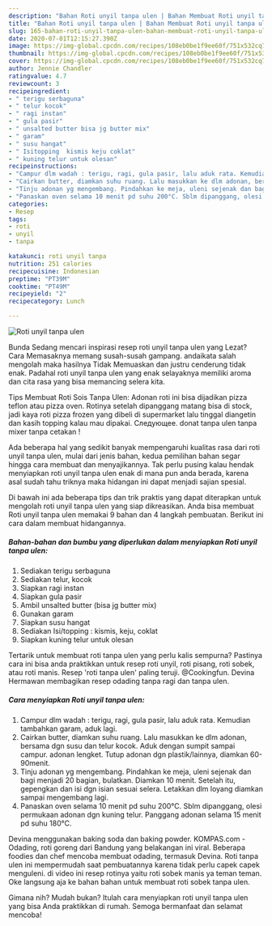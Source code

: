 ```yaml
---
description: "Bahan Roti unyil tanpa ulen | Bahan Membuat Roti unyil tanpa ulen Yang Sempurna"
title: "Bahan Roti unyil tanpa ulen | Bahan Membuat Roti unyil tanpa ulen Yang Sempurna"
slug: 165-bahan-roti-unyil-tanpa-ulen-bahan-membuat-roti-unyil-tanpa-ulen-yang-sempurna
date: 2020-07-01T12:15:27.390Z
image: https://img-global.cpcdn.com/recipes/108eb0be1f9ee60f/751x532cq70/roti-unyil-tanpa-ulen-foto-resep-utama.jpg
thumbnail: https://img-global.cpcdn.com/recipes/108eb0be1f9ee60f/751x532cq70/roti-unyil-tanpa-ulen-foto-resep-utama.jpg
cover: https://img-global.cpcdn.com/recipes/108eb0be1f9ee60f/751x532cq70/roti-unyil-tanpa-ulen-foto-resep-utama.jpg
author: Jennie Chandler
ratingvalue: 4.7
reviewcount: 3
recipeingredient:
- " terigu serbaguna"
- " telur kocok"
- " ragi instan"
- " gula pasir"
- " unsalted butter bisa jg butter mix"
- " garam"
- " susu hangat"
- " Isitopping  kismis keju coklat"
- " kuning telur untuk olesan"
recipeinstructions:
- "Campur dlm wadah : terigu, ragi, gula pasir, lalu aduk rata. Kemudian tambahkan garam, aduk lagi."
- "Cairkan butter, diamkan suhu ruang. Lalu masukkan ke dlm adonan, bersama dgn susu dan telur kocok. Aduk dengan sumpit sampai campur. adonan lengket. Tutup adonan dgn plastik/lainnya, diamkan 60-90menit."
- "Tinju adonan yg mengembang. Pindahkan ke meja, uleni sejenak dan bagi menjadi 20 bagian, bulatkan. Diamkan 10 menit. Setelah itu, gepengkan dan isi dgn isian sesuai selera. Letakkan dlm loyang diamkan sampai mengembang lagi."
- "Panaskan oven selama 10 menit pd suhu 200°C. Sblm dipanggang, olesi permukaan adonan dgn kuning telur. Panggang adonan selama 15 menit pd suhu 180°C."
categories:
- Resep
tags:
- roti
- unyil
- tanpa

katakunci: roti unyil tanpa 
nutrition: 251 calories
recipecuisine: Indonesian
preptime: "PT39M"
cooktime: "PT49M"
recipeyield: "2"
recipecategory: Lunch

---
```



![Roti unyil tanpa ulen](https://img-global.cpcdn.com/recipes/108eb0be1f9ee60f/751x532cq70/roti-unyil-tanpa-ulen-foto-resep-utama.jpg)

Bunda Sedang mencari inspirasi resep roti unyil tanpa ulen yang Lezat? Cara Memasaknya memang susah-susah gampang. andaikata salah mengolah maka hasilnya Tidak Memuaskan dan justru cenderung tidak enak. Padahal roti unyil tanpa ulen yang enak selayaknya memiliki aroma dan cita rasa yang bisa memancing selera kita.

Tips Membuat Roti Sois Tanpa Ulen: Adonan roti ini bisa dijadikan pizza teflon atau pizza oven. Rotinya setelah dipanggang matang bisa di stock, jadi kaya roti pizza frozen yang dibeli di supermarket lalu tinggal diangetin dan kasih topping kalau mau dipakai. Следующее. donat tanpa ulen tanpa mixer tanpa cetakan !

Ada beberapa hal yang sedikit banyak mempengaruhi kualitas rasa dari roti unyil tanpa ulen, mulai dari jenis bahan, kedua pemilihan bahan segar hingga cara membuat dan menyajikannya. Tak perlu pusing kalau hendak menyiapkan roti unyil tanpa ulen enak di mana pun anda berada, karena asal sudah tahu triknya maka hidangan ini dapat menjadi sajian spesial.


Di bawah ini ada beberapa tips dan trik praktis yang dapat diterapkan untuk mengolah roti unyil tanpa ulen yang siap dikreasikan. Anda bisa membuat Roti unyil tanpa ulen memakai 9 bahan dan 4 langkah pembuatan. Berikut ini cara dalam membuat hidangannya.

<!--inarticleads1-->

##### Bahan-bahan dan bumbu yang diperlukan dalam menyiapkan Roti unyil tanpa ulen:

1. Sediakan  terigu serbaguna
1. Sediakan  telur, kocok
1. Siapkan  ragi instan
1. Siapkan  gula pasir
1. Ambil  unsalted butter (bisa jg butter mix)
1. Gunakan  garam
1. Siapkan  susu hangat
1. Sediakan  Isi/topping : kismis, keju, coklat
1. Siapkan  kuning telur untuk olesan


Tertarik untuk membuat roti tanpa ulen yang perlu kalis sempurna? Pastinya cara ini bisa anda praktikkan untuk resep roti unyil, roti pisang, roti sobek, atau roti manis. Resep &#39;roti tanpa ulen&#39; paling teruji. @Cookingfun. Devina Hermawan membagikan resep odading tanpa ragi dan tanpa ulen. 

<!--inarticleads2-->

##### Cara menyiapkan Roti unyil tanpa ulen:

1. Campur dlm wadah : terigu, ragi, gula pasir, lalu aduk rata. Kemudian tambahkan garam, aduk lagi.
1. Cairkan butter, diamkan suhu ruang. Lalu masukkan ke dlm adonan, bersama dgn susu dan telur kocok. Aduk dengan sumpit sampai campur. adonan lengket. Tutup adonan dgn plastik/lainnya, diamkan 60-90menit.
1. Tinju adonan yg mengembang. Pindahkan ke meja, uleni sejenak dan bagi menjadi 20 bagian, bulatkan. Diamkan 10 menit. Setelah itu, gepengkan dan isi dgn isian sesuai selera. Letakkan dlm loyang diamkan sampai mengembang lagi.
1. Panaskan oven selama 10 menit pd suhu 200°C. Sblm dipanggang, olesi permukaan adonan dgn kuning telur. Panggang adonan selama 15 menit pd suhu 180°C.


Devina menggunakan baking soda dan baking powder. KOMPAS.com - Odading, roti goreng dari Bandung yang belakangan ini viral. Beberapa foodies dan chef mencoba membuat odading, termasuk Devina. Roti tanpa ulen ini mempermudah saat pembuatannya karena tidak perlu capek capek menguleni. di video ini resep rotinya yaitu roti sobek manis ya teman teman. Oke langsung aja ke bahan bahan untuk membuat roti sobek tanpa ulen. 

Gimana nih? Mudah bukan? Itulah cara menyiapkan roti unyil tanpa ulen yang bisa Anda praktikkan di rumah. Semoga bermanfaat dan selamat mencoba!
